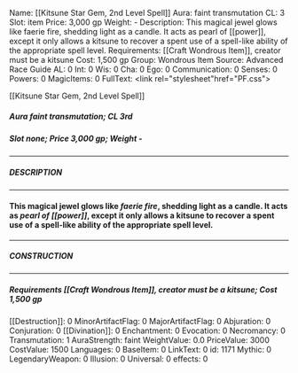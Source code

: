 Name: [[Kitsune Star Gem, 2nd Level Spell]]
Aura: faint transmutation
CL: 3
Slot: item
Price: 3,000 gp
Weight: -
Description: This magical jewel glows like faerie fire, shedding light as a candle. It acts as pearl of [[power]], except it only allows a kitsune to recover a spent use of a spell-like ability of the appropriate spell level.
Requirements: [[Craft Wondrous Item]], creator must be a kitsune
Cost: 1,500 gp
Group: Wondrous Item
Source: Advanced Race Guide
AL: 0
Int: 0
Wis: 0
Cha: 0
Ego: 0
Communication: 0
Senses: 0
Powers: 0
MagicItems: 0
FullText: <link rel="stylesheet"href="PF.css"><div class="heading"><p class="alignleft">[[Kitsune Star Gem, 2nd Level Spell]]</p><div style="clear: both;"></div></div><div><h5><b>Aura </b>faint transmutation; <b>CL </b>3rd</h5><h5><b>Slot </b>none; <b>Price </b>3,000 gp; <b>Weight </b>-</h5></div><hr/><div><h5><b>DESCRIPTION</b></h5></div><hr/><div><h4><p>This magical jewel glows like <i>faerie fire</i>, shedding light as a candle. It acts as <i>pearl of [[power]]</i>, except it only allows a kitsune to recover a spent use of a spell-like ability of the appropriate spell level.</p></h4></div><hr/><div><h5><b>CONSTRUCTION</b></h5></div><hr/><div><h5><b>Requirements </b>[[Craft Wondrous Item]], creator must be a kitsune; <b>Cost </b>1,500 gp</h5></div>
[[Destruction]]: 0
MinorArtifactFlag: 0
MajorArtifactFlag: 0
Abjuration: 0
Conjuration: 0
[[Divination]]: 0
Enchantment: 0
Evocation: 0
Necromancy: 0
Transmutation: 1
AuraStrength: faint
WeightValue: 0.0
PriceValue: 3000
CostValue: 1500
Languages: 0
BaseItem: 0
LinkText: 0
id: 1171
Mythic: 0
LegendaryWeapon: 0
Illusion: 0
Universal: 0
effects: 0
